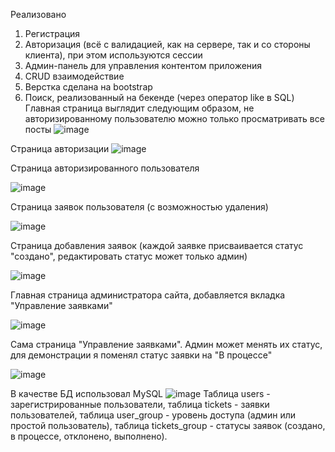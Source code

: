 Реализовано
1. Регистрация
2. Авторизация (всё с валидацией, как на сервере, так и со стороны клиента), при этом используются сессии
3. Админ-панель для управления контентом приложения
4. CRUD взаимодействие
5. Верстка сделана на bootstrap
6. Поиск, реализованный на бекенде (через оператор like в SQL)
Главная страница выглядит следующим образом, не авторизированному пользователю можно только просматривать все посты
![image](https://github.com/user-attachments/assets/6c885875-0192-4eb0-a62c-ffceecab7a88)


Страница авторизации
![image](https://github.com/user-attachments/assets/8a6c7444-5909-403e-8f8b-eb2ac7e05028)

Страница авторизированного пользователя

![image](https://github.com/user-attachments/assets/b0902ced-393e-43ee-8197-eb5eecd44d38)

Страница заявок пользователя (с возможностью удаления)

![image](https://github.com/user-attachments/assets/b0d60018-c969-4a8c-aa27-9158d0869ac9)

Страница добавления заявок (каждой заявке присваивается статус "создано", редактировать статус может только админ)

![image](https://github.com/user-attachments/assets/120447b8-497f-4c7e-928b-998250f34f59)

Главная страница администратора сайта, добавляется вкладка "Управление заявками"

![image](https://github.com/user-attachments/assets/9fe8e3c3-a617-4cc3-b983-842c98537d3e)

Сама страница "Управление заявками". Админ может менять их статус, для демонстрации я поменял статус заявки на "В процессе"

![image](https://github.com/user-attachments/assets/925b1ccb-9854-401d-952e-f627d0b89155)

В качестве БД использовал MySQL
![image](https://github.com/user-attachments/assets/056e1d1d-b88f-4d47-8dd1-b1663f94b4d6)
Таблица users - зарегистрированные пользователи, таблица tickets - заявки пользователей, таблица user_group - уровень доступа (админ или простой пользователь), таблица tickets_group - статусы заявок (создано, в процессе, отклонено, выполнено).

